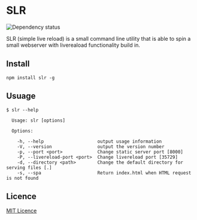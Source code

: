 # SLR
![Dependency status](https://david-dm.org/eth0lo/slr.svg)

SLR (simple live reload) is a small command line utility that is able to spin a small webserver with livereaload functionality build in.

## Install

```
npm install slr -g
```

## Usuage
```
$ slr --help

  Usage: slr [options]

  Options:

    -h, --help                    output usage information
    -V, --version                 output the version number
    -p, --port <port>             Change static server port [8000]
    -P, --livereload-port <port>  Change livereload port [35729]
    -d, --directory <path>        Change the default directory for serving files [.]
    -s, --spa                     Return index.html when HTML request is not found
```

## Licence
[MIT Licence](http://opensource.org/licenses/MIT-license.php) 
